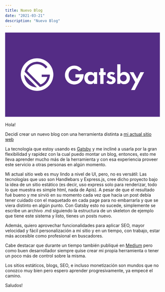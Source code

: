 ```yaml
---
title: Nuevo Blog
date: "2021-03-21"
description: "Nuevo Blog"
---
```

![Blog](./img.png)

Hola! 

Decidí crear un nuevo blog con una herramienta distinta a <a href="https://alejandroroa.now.sh/" target="_blank">mi actual sitio web</a>

La tecnología que estoy usando es <a href="https://www.gatsbyjs.com/" target="_blank">Gatsby</a> y me incliné a usarla por la gran flexibilidad y rapidez con la cual puedo montar un blog, entonces, esto me lleva aprender mucho más de la herramienta y con esa experiencia proveer este servicio a otras personas en algún momento.

Mi actual sitio web es muy lindo a nivel de UI, pero, no es versátil: Las tecnologías que uso son Handlebars y Express.js, cree dicho proyecto bajo la idea de un sitio estático (es decir, uso express solo para renderizar, todo lo que muestra es simple html, nada de Apis). A pesar de que el resultado fué bueno y me sirvió en su momento cada vez que hacia un post debía tener cuidado con el maquetado en cada page para no
embarrarla y que se viera distinto en algún punto. Con Gatsby esto no sucede, simplemente se escribe un archivo .md siguiendo la estructura de un skeleton de ejemplo que tiene este sistema y listo, tienes un posts nuevo.

Además, quiero aprovechar funcionalidades para aplicar SEO, mayor velocidad y fácil personalización a mi sitio y en un tiempo, con trabajo, estar más accesible como profesional en buscadores.

Cabe destacar que durante un tiempo también publiqué en <a href="https://alejandroroa.medium.com/" target="_blank">Medium</a> pero como buen desarrollador siempre quise crear mi propia herramienta o tener un poco más de control sobre la misma.

Los sitios estáticos, blogs, SEO, e incluso monetización son mundos que no conozco muy bien pero espero aprender progresivamente, ya empecé el camino.

Saludos!
